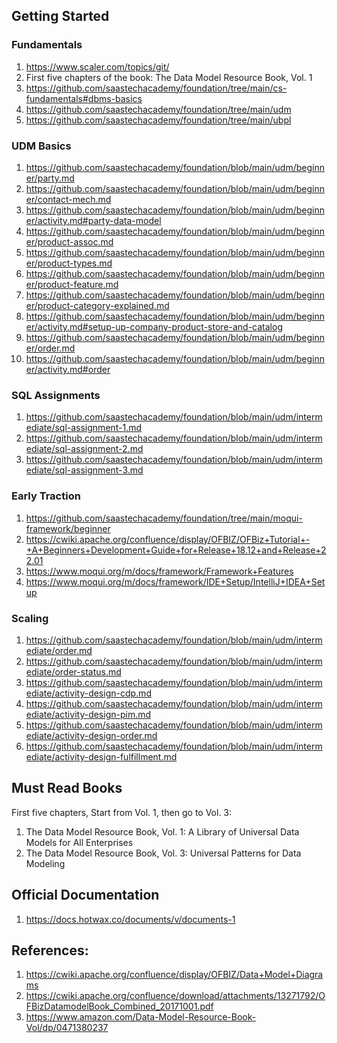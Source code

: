 ## Getting Started

### Fundamentals
1. https://www.scaler.com/topics/git/ 
2. First five chapters of the book: The Data Model Resource Book, Vol. 1
3. https://github.com/saastechacademy/foundation/tree/main/cs-fundamentals#dbms-basics
4. https://github.com/saastechacademy/foundation/tree/main/udm
5. https://github.com/saastechacademy/foundation/tree/main/ubpl

### UDM Basics
1. https://github.com/saastechacademy/foundation/blob/main/udm/beginner/party.md
2. https://github.com/saastechacademy/foundation/blob/main/udm/beginner/contact-mech.md
3. https://github.com/saastechacademy/foundation/blob/main/udm/beginner/activity.md#party-data-model
4. https://github.com/saastechacademy/foundation/blob/main/udm/beginner/product-assoc.md
5. https://github.com/saastechacademy/foundation/blob/main/udm/beginner/product-types.md
6. https://github.com/saastechacademy/foundation/blob/main/udm/beginner/product-feature.md
7. https://github.com/saastechacademy/foundation/blob/main/udm/beginner/product-category-explained.md
8. https://github.com/saastechacademy/foundation/blob/main/udm/beginner/activity.md#setup-up-company-product-store-and-catalog
9. https://github.com/saastechacademy/foundation/blob/main/udm/beginner/order.md
10. https://github.com/saastechacademy/foundation/blob/main/udm/beginner/activity.md#order

### SQL Assignments
1. https://github.com/saastechacademy/foundation/blob/main/udm/intermediate/sql-assignment-1.md
2. https://github.com/saastechacademy/foundation/blob/main/udm/intermediate/sql-assignment-2.md
3. https://github.com/saastechacademy/foundation/blob/main/udm/intermediate/sql-assignment-3.md


### Early Traction
1. https://github.com/saastechacademy/foundation/tree/main/moqui-framework/beginner
2. https://cwiki.apache.org/confluence/display/OFBIZ/OFBiz+Tutorial+-+A+Beginners+Development+Guide+for+Release+18.12+and+Release+22.01
3. https://www.moqui.org/m/docs/framework/Framework+Features
4. https://www.moqui.org/m/docs/framework/IDE+Setup/IntelliJ+IDEA+Setup

### Scaling
1. https://github.com/saastechacademy/foundation/blob/main/udm/intermediate/order.md
2. https://github.com/saastechacademy/foundation/blob/main/udm/intermediate/order-status.md
3. https://github.com/saastechacademy/foundation/blob/main/udm/intermediate/activity-design-cdp.md
4. https://github.com/saastechacademy/foundation/blob/main/udm/intermediate/activity-design-pim.md
5. https://github.com/saastechacademy/foundation/blob/main/udm/intermediate/activity-design-order.md
6. https://github.com/saastechacademy/foundation/blob/main/udm/intermediate/activity-design-fulfillment.md


## Must Read Books
First five chapters, Start from Vol. 1, then go to Vol. 3:
1. The Data Model Resource Book, Vol. 1: A Library of Universal Data Models for All Enterprises
2. The Data Model Resource Book, Vol. 3: Universal Patterns for Data Modeling

## Official Documentation 
1. https://docs.hotwax.co/documents/v/documents-1

## References:

1. https://cwiki.apache.org/confluence/display/OFBIZ/Data+Model+Diagrams
2. https://cwiki.apache.org/confluence/download/attachments/13271792/OFBizDatamodelBook_Combined_20171001.pdf
3. https://www.amazon.com/Data-Model-Resource-Book-Vol/dp/0471380237

